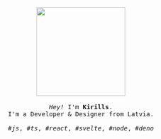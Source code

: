 <p align="center">

  <br>
  <br>
  
  <img width="200" src="https://kirlovon.github.io/Kirlovon/cat.gif">
 
  <br>
  <br>
  
  <samp>
    <i>Hey!</i> I'm <b>Kirills</b>.
    <br> 
    I'm a Developer & Designer from Latvia.
    <br>
    <br>
    <i>#js</i>, <i>#ts</i>, <i>#react</i>, <i>#svelte</i>, <i>#node</i>, <i>#deno</i>
  </samp>
  
  <br>
  <br>
  <br>
  <br>
  <br>

</p>
